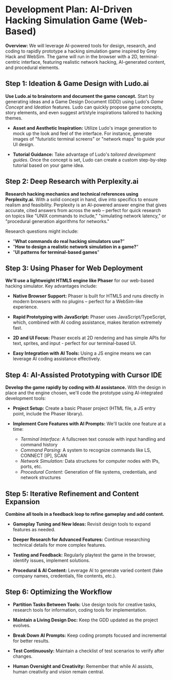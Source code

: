 # Development Plan: AI-Driven Hacking Simulation Game (Web-Based)

**Overview:** We will leverage AI-powered tools for design, research, and coding to rapidly prototype a hacking simulation game inspired by Grey Hack and WebSim. The game will run in the browser with a 2D, terminal-centric interface, featuring realistic network hacking, AI-generated content, and procedural elements.

## Step 1: Ideation & Game Design with Ludo.ai  
**Use Ludo.ai to brainstorm and document the game concept.** Start by generating ideas and a Game Design Document (GDD) using Ludo's *Game Concept* and *Ideation* features. Ludo can quickly propose game concepts, story elements, and even suggest art/style inspirations tailored to hacking themes.

- **Asset and Aesthetic Inspiration:** Utilize Ludo's image generation to mock up the look and feel of the interface. For instance, generate images of "futuristic terminal screens" or "network maps" to guide your UI design.

- **Tutorial Guidance:** Take advantage of Ludo's *tailored development guides*. Once the concept is set, Ludo can create a custom step-by-step tutorial based on your game idea.

## Step 2: Deep Research with Perplexity.ai  
**Research hacking mechanics and technical references using Perplexity.ai.** With a solid concept in hand, dive into specifics to ensure realism and feasibility. Perplexity is an AI-powered answer engine that gives accurate, cited answers from across the web – perfect for quick research on topics like "UNIX commands to include," "simulating network latency," or "procedural generation algorithms for networks."

Research questions might include:
- "**What commands do real hacking simulators use?**"
- "**How to design a realistic network simulation in a game?**"
- "**UI patterns for terminal-based games**"

## Step 3: Using Phaser for Web Deployment  
**We'll use a lightweight HTML5 engine like Phaser** for our web-based hacking simulator. Key advantages include:

- **Native Browser Support:** Phaser is built for HTML5 and runs directly in modern browsers with no plugins – perfect for a WebSim-like experience.

- **Rapid Prototyping with JavaScript:** Phaser uses JavaScript/TypeScript, which, combined with AI coding assistance, makes iteration extremely fast.

- **2D and UI Focus:** Phaser excels at 2D rendering and has simple APIs for text, sprites, and input - perfect for our terminal-based UI.

- **Easy Integration with AI Tools:** Using a JS engine means we can leverage AI coding assistance effectively.

## Step 4: AI-Assisted Prototyping with Cursor IDE  
**Develop the game rapidly by coding with AI assistance.** With the design in place and the engine chosen, we'll code the prototype using AI-integrated development tools:

- **Project Setup:** Create a basic Phaser project (HTML file, a JS entry point, include the Phaser library).

- **Implement Core Features with AI Prompts:** We'll tackle one feature at a time:
  - *Terminal Interface:* A fullscreen text console with input handling and command history
  - *Command Parsing:* A system to recognize commands like LS, CONNECT [IP], SCAN
  - *Network Simulation:* Data structures for computer nodes with IPs, ports, etc.
  - *Procedural Content:* Generation of file systems, credentials, and network structures

## Step 5: Iterative Refinement and Content Expansion  
**Combine all tools in a feedback loop to refine gameplay and add content.**

- **Gameplay Tuning and New Ideas:** Revisit design tools to expand features as needed.

- **Deeper Research for Advanced Features:** Continue researching technical details for more complex features.

- **Testing and Feedback:** Regularly playtest the game in the browser, identify issues, implement solutions.

- **Procedural & AI Content:** Leverage AI to generate varied content (fake company names, credentials, file contents, etc.).

## Step 6: Optimizing the Workflow  
- **Partition Tasks Between Tools:** Use design tools for creative tasks, research tools for information, coding tools for implementation.

- **Maintain a Living Design Doc:** Keep the GDD updated as the project evolves.

- **Break Down AI Prompts:** Keep coding prompts focused and incremental for better results.

- **Test Continuously:** Maintain a checklist of test scenarios to verify after changes.

- **Human Oversight and Creativity:** Remember that while AI assists, human creativity and vision remain central.